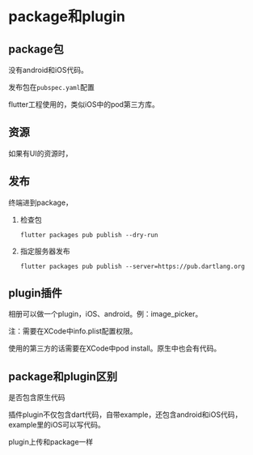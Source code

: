 # package和plugin

## package包

没有android和iOS代码。

发布包在`pubspec.yaml`配置

flutter工程使用的，类似iOS中的pod第三方库。

## 资源

如果有UI的资源时，

## 发布

终端进到package，

1. 检查包

   `flutter packages pub publish --dry-run `

2. 指定服务器发布

   `flutter packages pub publish --server=https://pub.dartlang.org`

## plugin插件

相册可以做一个plugin，iOS、android。例：image_picker。

注：需要在XCode中info.plist配置权限。

使用的第三方的话需要在XCode中pod install。原生中也会有代码。

## package和plugin区别

是否包含原生代码

插件plugin不仅包含dart代码，自带example，还包含android和iOS代码，example里的iOS可以写代码。

plugin上传和package一样